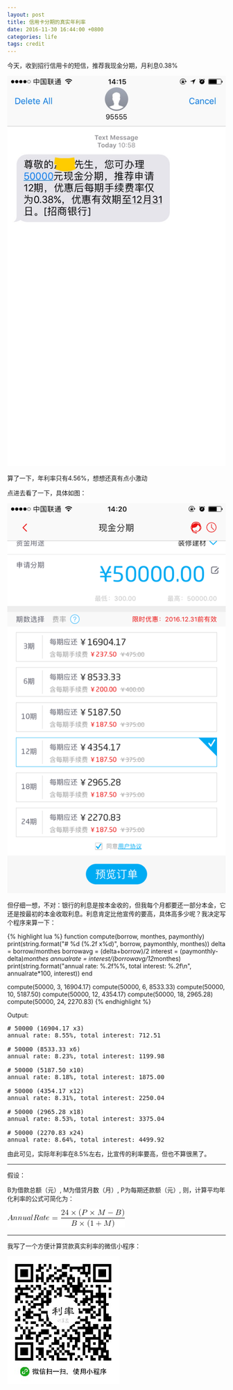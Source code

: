```yaml
---
layout: post
title: 信用卡分期的真实年利率
date: 2016-11-30 16:44:00 +0800
categories: life
tags: credit
---
```


今天，收到招行信用卡的短信，推荐我现金分期，月利息0.38%

![](/res/img/20161130/1.png)

算了一下，年利率只有4.56%，想想还真有点小激动

点进去看了一下，具体如图：

![](/res/img/20161130/2.png)

但仔细一想，不对：银行的利息是按本金收的，但我每个月都要还一部分本金，它还是按最初的本金收取利息。利息肯定比他宣传的要高，具体高多少呢？我决定写个程序来算一下：


{% highlight lua %}
function compute(borrow, monthes, paymonthly)
    print(string.format("# %d (%.2f x%d)", borrow, paymonthly, monthes))
    delta = borrow/monthes
    borrowavg = (delta+borrow)/2
    interest = (paymonthly-delta)*monthes
    annualrate = interest/(borrowavg/12*monthes)
    print(string.format("annual rate: %.2f%%, total interest: %.2f\n", annualrate*100, interest))
end

compute(50000, 3, 16904.17)
compute(50000, 6, 8533.33)
compute(50000, 10, 5187.50)
compute(50000, 12, 4354.17)
compute(50000, 18, 2965.28)
compute(50000, 24, 2270.83)
{% endhighlight %}

Output:

<pre>
# 50000 (16904.17 x3)
annual rate: 8.55%, total interest: 712.51

# 50000 (8533.33 x6)
annual rate: 8.23%, total interest: 1199.98

# 50000 (5187.50 x10)
annual rate: 8.18%, total interest: 1875.00

# 50000 (4354.17 x12)
annual rate: 8.31%, total interest: 2250.04

# 50000 (2965.28 x18)
annual rate: 8.53%, total interest: 3375.04

# 50000 (2270.83 x24)
annual rate: 8.64%, total interest: 4499.92
</pre>


由此可见，实际年利率在8.5%左右，比宣传的利率要高，但也不算很黑了。

-------

假设：

B为借款总额（元）, M为借贷月数（月）, P为每期还款额（元）, 则，计算平均年化利率的公式可简化为：

![](/res/img/20161130/3.gif)

--------

我写了一个方便计算贷款真实利率的微信小程序：

![](/res/img/20161130/LoanRateCalc.jpg)
